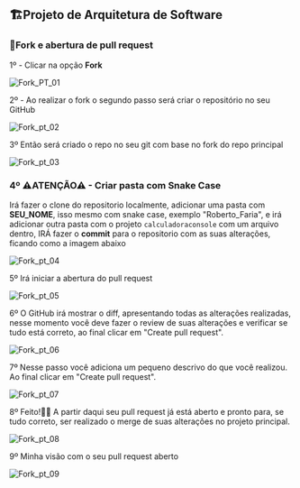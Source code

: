 ## 🏗Projeto de Arquitetura de Software

### 🍴Fork e abertura de pull request

1º - Clicar na opção **Fork**

![Fork_PT_01](https://github.com/Sandrolaxx/eng-soft-arch-quarto-periodo-turma-b/assets/61207420/1eccb15a-f3ad-4355-ab16-f1b0fb244cbd)

2º - Ao realizar o fork o segundo passo será criar o repositório no seu GitHub

![Fork_pt_02](https://github.com/Sandrolaxx/eng-soft-arch-quarto-periodo-turma-b/assets/61207420/4e06b579-5aef-4b1d-9281-8622895a561b)

3º Então será criado o repo no seu git com base no fork do repo principal

![Fork_pt_03](https://github.com/Sandrolaxx/eng-soft-arch-quarto-periodo-turma-b/assets/61207420/23b2c306-cacb-4439-aa72-28eb3c8efad3)

### 4º ⚠ATENÇÃO⚠ - Criar pasta com Snake Case 
Irá fazer o clone do repositorio localmente, adicionar uma pasta com **SEU_NOME**, isso mesmo com snake case, exemplo "Roberto_Faria", e irá adicionar outra pasta com o projeto `calculadoraconsole` com um arquivo dentro, IRÁ fazer o **commit** para o repositorio com as suas alterações, ficando como a imagem abaixo

![Fork_pt_04](https://github.com/Sandrolaxx/eng-soft-poo-terceiro-periodo/assets/61207420/3cb2f88e-8474-4458-9bb8-9ca0ddbb4962)

5º Irá iniciar a abertura do pull request

![Fork_pt_05](https://github.com/Sandrolaxx/eng-soft-arch-quarto-periodo-turma-b/assets/61207420/0dc4d467-a7a5-41db-ad5d-26db22e64efd)

6º O GitHub irá mostrar o diff, apresentando todas as alterações realizadas, nesse momento você deve fazer o review de suas alterações e verificar se tudo está correto, ao final clicar em "Create pull request".

![Fork_pt_06](https://github.com/Sandrolaxx/eng-soft-arch-quarto-periodo-turma-b/assets/61207420/e00b9d29-eef3-4b7d-b62e-dcf2ea6fef81)

7º Nesse passo você adiciona um pequeno descrivo do que você realizou. Ao final clicar em "Create pull request".

![Fork_pt_07](https://github.com/Sandrolaxx/eng-soft-arch-quarto-periodo-turma-b/assets/61207420/86dde404-55cc-4174-a863-50c61aa392ea)

8º Feito!🥳🎉 A partir daqui seu pull request já está aberto e pronto para, se tudo correto, ser realizado o merge de suas alterações no projeto principal.

![Fork_pt_08](https://github.com/Sandrolaxx/eng-soft-arch-quarto-periodo-turma-b/assets/61207420/8659495a-125d-4837-9d0a-49f9c5975f8a)

9º Minha visão com o seu pull request aberto

![Fork_pt_09](https://github.com/Sandrolaxx/eng-soft-arch-quarto-periodo-turma-b/assets/61207420/35e64864-2e65-49e2-890d-0c6ac573e008)